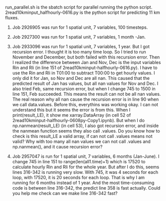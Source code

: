 run_parallel.sh is the sbatch script for parallel running the python script.
2read10kminput_halfhourly-0616.py is the python script for predicting 11 km fluxes.

1) Job 2926905 was run for 1 spatial unit, 7 variables, 100 timesteps.
2) Job 2927300 was run for 1 spatial unit, 7 variables, 1 month -Jan.
3) Job 2933096 was run for 1 spatial unit, 7 variables, 1 year. But I got recursion error. 
I thought it is too many time loop. So I tried to run November and December, but both failed with this recursion error. 
Then I realized the difference between Jan and Nov, Dec is the input variables Rin and Rli (in line 151 of 2read10kminput-halfhourly-0616.py). I have to use the Rin and Rli in T01:00 to subtract T00:00 to get hourly values. I only did it for Jan, so Nov and Dec are all nan. This caused that the predicted result of Jan has values, but all nan values for Nov and Dec. 
I also tried Feb, same recursion error, but when I change 745 to 1500 in line 151, Feb succeeded. This means the result can not be all nan values.
The real reason why all nan cause the recursion error is in line 90 when we call data.values. Before this, everythins was working okay. I can not understand this but it seems the error is from this. 
When I print(result_LE), it show me xarray.DataArray (in cell 52 of 2read10kminput-halfhourly-0608py-Copy1.ipynb). But when I do np.nanmean(result_LE) (in cell 53), I also got recursion error, and inside the nanmean function seems they also call .values. Do you know how to check is this result_LE a valid array, if can not call .values means not valid? Why with too many all nan values we can not call .values and np.nanmean(), and it cause recursion error?

4) Job 2957047 is run for 1 spatial unit, 7 variables, 6 months (Jan-June).
I change 745 in line 151 to range(len(all1.time)+1) which is 17520 to calculate hourly Rin and Rli for the whole year. But after I do this, seems lines 316-342 is running very slow. With 745, it was 4 seconds for each loop, with 17520, it is 20 seconds for each loop. That is why I am running for 6 months instead of 1 year. And the most time-consuming code is between line 316-342, the predict line 358 is fast actually. Could you help me check can we make line 316-342 fast?


